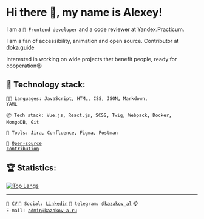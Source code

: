 # Hi there 👋, my name is Alexey!
I am a <code>👷 Frontend developer</code> and a code reviewer at Yandex.Practicum.

I am a fan of accessibility, animation and open source. Contributor at <a href="https://doka.guide/">doka.guide</a>

Interested in working on wide projects that benefit people, ready for cooperation😉

## :hammer: Technology stack:
<code>🧑‍💻 Languages: JavaScript, HTML, CSS, JSON, Markdown, YAML</code>

<code>📦 Tech stack: Vue.js, React.js, SCSS, Twig, Webpack, Docker, MongoDB, Git</code>

<code>🧰 Tools: Jira, Сonfluence, Figma, Postman</code>

<code>👀 [Open-source contribution](CONTRIBUTION.md)</code><br>

## :trophy: Statistics:
<!-- ![Stats](https://github-readme-stats.vercel.app/api?username=KazakovAS&show_icons=true) -->
[![Top Langs](https://github-readme-stats.vercel.app/api/top-langs/?username=KazakovAS&layout=compact)](https://github.com/KazakovAS/github-readme-stats)

---
<code>📑 [CV](https://career.habr.com/kazakov-al)</code>
<code>💬 Social: [Linkedin](https://www.linkedin.com/in/kazakov-al/)</code>
<code>💬 telegram: [@kazakov_al](https://telegram.me/kazakov_al)</code>
<code>📫 E-mail: [admin@kazakov-a.ru](mailto:admin@kazakov-a.ru)</code>

